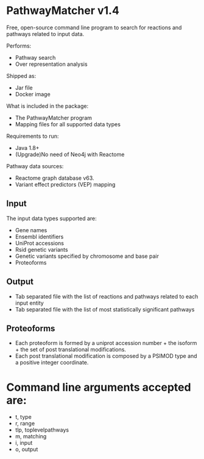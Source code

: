 # PathwayMatcher v1.4

Free, open-source command line program to search for reactions and pathways related to input data.

Performs:
* Pathway search
* Over representation analysis

Shipped as:
* Jar file
* Docker image

What is included in the package:
* The PathwayMatcher program
* Mapping files for all supported data types

Requirements to run:
* Java 1.8+
* (Upgrade)No need of Neo4j with Reactome

Pathway data sources:
* Reactome graph database v63.
* Variant effect predictors (VEP) mapping

## Input

The input data types supported are:
* Gene names
* Ensembl identifiers
* UniProt accessions
* Rsid genetic variants
* Genetic variants specified by chromosome and base pair
* Proteoforms

## Output

* Tab separated file with the list of reactions and pathways related to each input entity
* Tab separated file with the list of most statistically significant pathways

## Proteoforms
* Each proteoform is formed by a uniprot accession number + the isoform + the set of post translational modifications.
* Each post translational modification is composed by a PSIMOD type and a positive integer coordinate.

# Command line arguments accepted are:
* t, type
* r, range
* tlp, toplevelpathways
* m, matching
* i, input
* o, output